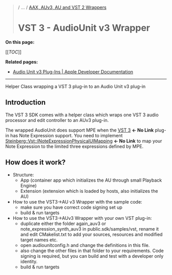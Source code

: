 >/ ... / [AAX, AUv3, AU and VST 2 Wrappers](../What+is+the+VST+3+SDK/Wrappers/Index.md)
>
># VST 3 - AudioUnit v3 Wrapper

**On this page:**

[[_TOC_]]

**Related pages:**

- [Audio Unit v3 Plug-Ins | Apple Developer Documentation](https://developer.apple.com/documentation/audiotoolbox/audio_unit_v3_plug-ins?language=objc)

---

Helper Class wrapping a VST 3 plug-in to an Audio Unit v3 plug-in

## Introduction

The VST 3 SDK comes with a helper class which wraps one VST 3 audio processor and edit controller to an AUv3 plug-in.

The wrapped AudioUnit does support MPE when the [VST 3]() **<- No Link** plug-in has Note Expression support. You need to implement [Steinberg::Vst::INoteExpressionPhysicalUIMapping]() **<- No Link** to map your Note Expression to the limited three expressions defined by MPE.

## How does it work?

- Structure:
    - App (container app which initializes the AU through small Playback Engine)
    - Extension (extension which is loaded by hosts, also initializes the AU)
- How to use the VST3→AU v3 Wrapper with the sample code:
    - make sure you have correct code signing set up
    - build & run targets
- How to use the VST3->AUv3 Wrapper with your own VST plug-in:
    - duplicate either the folder again_auv3 or note_expression_synth_auv3 in public.sdk/samples/vst, rename it and edit CMakelist.txt to add your sources, resources and modified target names etc.
    - open audiounitconfig.h and change the definitions in this file.
    - also change the other files in that folder to your requirements. Code signing is required, but you can build and test with a developer only identity.
    - build & run targets